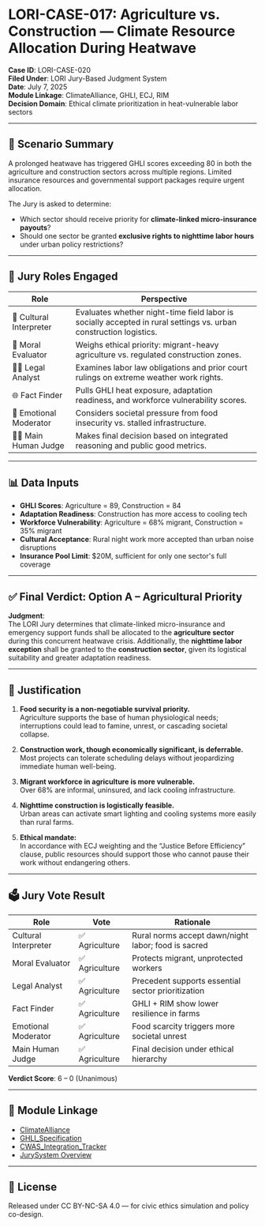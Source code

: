 # LORI-CASE-017: Agriculture vs. Construction — Climate Resource Allocation During Heatwave

**Case ID**: LORI-CASE-020  
**Filed Under**: LORI Jury-Based Judgment System  
**Date**: July 7, 2025  
**Module Linkage**: ClimateAlliance, GHLI, ECJ, RIM  
**Decision Domain**: Ethical climate prioritization in heat-vulnerable labor sectors

---

## 🧭 Scenario Summary

A prolonged heatwave has triggered GHLI scores exceeding 80 in both the agriculture and construction sectors across multiple regions. Limited insurance resources and governmental support packages require urgent allocation.

The Jury is asked to determine:
- Which sector should receive priority for **climate-linked micro-insurance payouts**?
- Should one sector be granted **exclusive rights to nighttime labor hours** under urban policy restrictions?

---

## 🧠 Jury Roles Engaged

| Role | Perspective |
|------|-------------|
| 🧬 Cultural Interpreter | Evaluates whether night-time field labor is socially accepted in rural settings vs. urban construction logistics. |
| 🤖 Moral Evaluator | Weighs ethical priority: migrant-heavy agriculture vs. regulated construction zones. |
| 🧑‍⚖️ Legal Analyst | Examines labor law obligations and prior court rulings on extreme weather work rights. |
| 🌐 Fact Finder | Pulls GHLI heat exposure, adaptation readiness, and workforce vulnerability scores. |
| 🔁 Emotional Moderator | Considers societal pressure from food insecurity vs. stalled infrastructure. |
| 👩‍⚖️ Main Human Judge | Makes final decision based on integrated reasoning and public good metrics. |

---

## 📊 Data Inputs

- **GHLI Scores**: Agriculture = 89, Construction = 84  
- **Adaptation Readiness**: Construction has more access to cooling tech  
- **Workforce Vulnerability**: Agriculture = 68% migrant, Construction = 35% migrant  
- **Cultural Acceptance**: Rural night work more accepted than urban noise disruptions  
- **Insurance Pool Limit**: $20M, sufficient for only one sector's full coverage

---

## ✅ Final Verdict: Option A – Agricultural Priority

**Judgment**:  
The LORI Jury determines that climate-linked micro-insurance and emergency support funds shall be allocated to the **agriculture sector** during this concurrent heatwave crisis. Additionally, the **nighttime labor exception** shall be granted to the **construction sector**, given its logistical suitability and greater adaptation readiness.

---

## 🎯 Justification

1. **Food security is a non-negotiable survival priority.**  
   Agriculture supports the base of human physiological needs; interruptions could lead to famine, unrest, or cascading societal collapse.

2. **Construction work, though economically significant, is deferrable.**  
   Most projects can tolerate scheduling delays without jeopardizing immediate human well-being.

3. **Migrant workforce in agriculture is more vulnerable.**  
   Over 68% are informal, uninsured, and lack cooling infrastructure.

4. **Nighttime construction is logistically feasible.**  
   Urban areas can activate smart lighting and cooling systems more easily than rural farms.

5. **Ethical mandate:**  
   In accordance with ECJ weighting and the “Justice Before Efficiency” clause, public resources should support those who cannot pause their work without endangering others.

---

## 🗳️ Jury Vote Result

| Role | Vote | Rationale |
|------|------|-----------|
| Cultural Interpreter | ✅ Agriculture | Rural norms accept dawn/night labor; food is sacred |
| Moral Evaluator | ✅ Agriculture | Protects migrant, unprotected workers |
| Legal Analyst | ✅ Agriculture | Precedent supports essential sector prioritization |
| Fact Finder | ✅ Agriculture | GHLI + RIM show lower resilience in farms |
| Emotional Moderator | ✅ Agriculture | Food scarcity triggers more societal unrest |
| Main Human Judge | ✅ Agriculture | Final decision under ethical hierarchy |

**Verdict Score**: 6 – 0 (Unanimous)

---

## 🔗 Module Linkage

- [ClimateAlliance](../modules/ClimateAlliance/README.md)
- [GHLI_Specification](../modules/ClimateAlliance/GHLI_Specification.md)
- [CWAS_Integration_Tracker](../modules/ClimateAlliance/CWAS_Integration_Tracker.md)
- [JurySystem Overview](../cases/LORI_JurySystem.md)

---

## 📜 License

Released under CC BY-NC-SA 4.0 — for civic ethics simulation and policy co-design.
